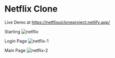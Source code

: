 # Netflix Clone
Live Demo at https://netflixuicloneproject.netlify.app/

Starting
![netflix](https://user-images.githubusercontent.com/111463267/212465511-f307195d-674a-46b7-8177-a1ec136e4764.jpg)

Login Page
![netflix-1](https://user-images.githubusercontent.com/111463267/212466406-f14ccdbb-1550-4ac3-9190-9c91fa866377.jpg)

Main Page
![netflix-2](https://user-images.githubusercontent.com/111463267/212466425-42669ca2-d5dd-4c79-9ef5-605ada99d7e8.jpg)



